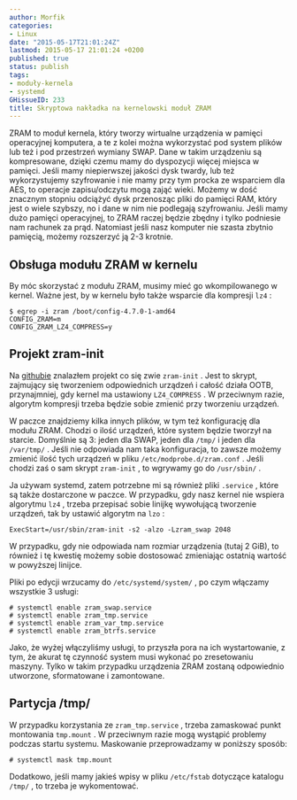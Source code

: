 ```yaml
---
author: Morfik
categories:
- Linux
date: "2015-05-17T21:01:24Z"
lastmod: 2015-05-17 21:01:24 +0200
published: true
status: publish
tags:
- moduły-kernela
- systemd
GHissueID: 233
title: Skryptowa nakładka na kernelowski moduł ZRAM
---
```


ZRAM to moduł kernela, który tworzy wirtualne urządzenia w pamięci operacyjnej komputera, a te z
kolei można wykorzystać pod system plików lub też i pod przestrzeń wymiany SWAP. Dane w takim
urządzeniu są kompresowane, dzięki czemu mamy do dyspozycji więcej miejsca w pamięci. Jeśli mamy
niepierwszej jakości dysk twardy, lub też wykorzystujemy szyfrowanie i nie mamy przy tym procka ze
wsparciem dla AES, to operacje zapisu/odczytu mogą zająć wieki. Możemy w dość znacznym stopniu
odciążyć dysk przenosząc pliki do pamięci RAM, który jest o wiele szybszy, no i dane w nim nie
podlegają szyfrowaniu. Jeśli mamy dużo pamięci operacyjnej, to ZRAM raczej będzie zbędny i tylko
podniesie nam rachunek za prąd. Natomiast jeśli nasz komputer nie szasta zbytnio pamięcią, możemy
rozszerzyć ją 2-3 krotnie.

<!--more-->
## Obsługa modułu ZRAM w kernelu

By móc skorzystać z modułu ZRAM, musimy mieć go wkompilowanego w kernel. Ważne jest, by w kernelu
było także wsparcie dla kompresji `lz4` :

    $ egrep -i zram /boot/config-4.7.0-1-amd64
    CONFIG_ZRAM=m
    CONFIG_ZRAM_LZ4_COMPRESS=y

## Projekt zram-init

Na [githubie](https://github.com/vaeth/zram-init/) znalazłem projekt co się zwie `zram-init` . Jest
to skrypt, zajmujący się tworzeniem odpowiednich urządzeń i całość działa OOTB, przynajmniej, gdy
kernel ma ustawiony `LZ4_COMPRESS` . W przeciwnym razie, algorytm kompresji trzeba będzie sobie
zmienić przy tworzeniu urządzeń.

W paczce znajdziemy kilka innych plików, w tym też konfigurację dla modułu ZRAM. Chodzi o ilość
urządzeń, które system będzie tworzył na starcie. Domyślnie są 3: jeden dla SWAP, jeden dla `/tmp/`
i jeden dla `/var/tmp/` . Jeśli nie odpowiada nam taka konfiguracja, to zawsze możemy zmienić ilość
tych urządzeń w pliku `/etc/modprobe.d/zram.conf` . Jeśli chodzi zaś o sam skrypt `zram-init` , to
wgrywamy go do `/usr/sbin/` .

Ja używam systemd, zatem potrzebne mi są również pliki `.service` , które są także dostarczone w
paczce. W przypadku, gdy nasz kernel nie wspiera algorytmu `lz4` , trzeba przepisać sobie linijkę
wywołującą tworzenie urządzeń, tak by ustawić algorytm na `lzo` :

    ExecStart=/usr/sbin/zram-init -s2 -alzo -Lzram_swap 2048

W przypadku, gdy nie odpowiada nam rozmiar urządzenia (tutaj 2 GiB), to również i tę kwestię możemy
sobie dostosować zmieniając ostatnią wartość w powyższej linijce.

Pliki po edycji wrzucamy do `/etc/systemd/system/` , po czym włączamy wszystkie 3 usługi:

    # systemctl enable zram_swap.service
    # systemctl enable zram_tmp.service
    # systemctl enable zram_var_tmp.service
    # systemctl enable zram_btrfs.service

Jako, że wyżej włączyliśmy usługi, to przyszła pora na ich wystartowanie, z tym, że akurat tę
czynność system musi wykonać po zresetowaniu maszyny. Tylko w takim przypadku urządzenia ZRAM
zostaną odpowiednio utworzone, sformatowane i zamontowane.

## Partycja /tmp/

W przypadku korzystania ze `zram_tmp.service` , trzeba zamaskować punkt montowania `tmp.mount` . W
przeciwnym razie mogą wystąpić problemy podczas startu systemu. Maskowanie przeprowadzamy w poniższy
sposób:

    # systemctl mask tmp.mount

Dodatkowo, jeśli mamy jakieś wpisy w pliku `/etc/fstab` dotyczące katalogu `/tmp/` , to trzeba je
wykomentować.

